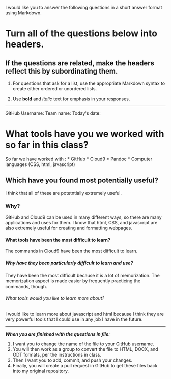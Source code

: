 I would like you to answer the following questions in a short answer format using Markdown. 

# Turn all of the questions below into headers. 

## If the questions are related, make the headers reflect this by subordinating them.  

1. For questions that ask for a list, use the appropriate Markdown syntax to create either ordered or unordered lists. 

2. Use **bold** and *italic* text for emphasis in your responses.

* * *

GitHub Username: 
Team name: 
Today's date: 

# What tools have you we worked with so far in this class?
So far we have worked with :
    * GitHub
    * Cloud9
    * Pandoc
    * Computer languages (CSS, html, javascript)

## Which have you found most potentially useful? 
I think that all of these are potetntially extremely useful.


### Why? 
GitHub and Cloud9 can be used in many different ways, so there are many applications and uses for them.
I know that html, CSS, and javascript are also extremely useful for creating and
formatting webpages.
#### What tools have been the most difficult to learn? 
The commands in Cloud9 have been the most difficult to learn.
##### Why have they been particularly difficult to learn and use?
They have been the most difficult because it is a lot of memorization. The memorization
aspect is made easier by frequently practicing the commands, though.
###### What tools would you like to learn more about?
I would like to learn more about javascript and html because I think they are very 
powerful tools that I could use in any job I have in the future.

* * * 

***When you are finished with the questions in file:*** 

1. I want you to change the name of the file to your GitHub username. 
2. You will then work as a group to convert the file to HTML, DOCX, and ODT formats, per the instructions in  class. 
3. Then I want you to add, commit, and push your changes. 
4. Finally, you will create a pull request in GitHub to get these files back into my original repository. 